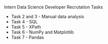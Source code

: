 Intern Data Science Developer Recrutation Tasks

* Task 2 and 3 - Manual data analysis
* Task 4 - SQL
* Task 5 - XPath
* Task 6 - NumPy and Matplotlib 
* Task 7 - Pandas
